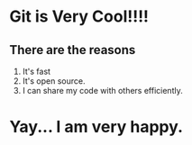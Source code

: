 # Git is Very Cool!!!!
## There are the reasons
1. It's fast
1. It's open source.
1. I can share my code with others efficiently.

# Yay... I am very happy.